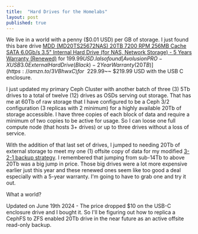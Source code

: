 ```yaml
---
title:  "Hard Drives for the Homelabs"
layout: post
published: true
---
```


We live in a world with a penny ($0.01 USD) per GB of storage. I just found this bare drive [MDD (MD20TS25672NAS) 20TB 7200 RPM 256MB Cache SATA 6.0Gb/s 3.5" Internal Hard Drive (for NAS, Network Storage) - 5 Years Warranty (Renewed)](https://amzn.to/45fYeRH) for $199.99 USD. I also found [Avolusion PRO-X USB 3.0 External Hard Drive (Black) - 2 Year Warranty (20TB)](https://amzn.to/3VBhwxC) for ~~$229.99~~ $219.99 USD with the USB C enclosure.



I just updated my primary Ceph Cluster with another batch of three (3) 5Tb drives to a total of twelve (12) drives as OSDs serving out storage. That has me at 60Tb of raw storage that I have configured to be a Ceph 3/2 configuration (3 replicas with 2 minimum) for a highly available 20Tb of storage accessible. I have three copies of each block of data and require a minimum of two copies to be active for usage. So I can loose one full compute node (that hosts 3+ drives) or up to three drives without a loss of service.

With the addition of that last set of drives, I jumped to needing 20Tb of external storage to meet my one (1) offsite copy of data for my modified [3-2-1 backup strategy](https://www.backblaze.com/blog/the-3-2-1-backup-strategy/). I remembered that jumping from sub-14Tb to above 20Tb was a big jump in price. Those big drives were a lot more expensive earlier just this year and these renewed ones seem like too good a deal especially with a 5-year warranty. I'm going to have to grab one and try it out.

What a world?

Updated on June 19th 2024 - The price dropped $10 on the USB-C enclosure drive and I bought it. So I'll be figuring out how to replica a CephFS to ZFS enabled 20Tb drive in the near future as an active offsite read-only backup.
